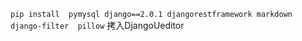 ``
pip install 
pymysql
django==2.0.1
djangorestframework
markdown
django-filter 
pillow
``
拷入DjangoUeditor
